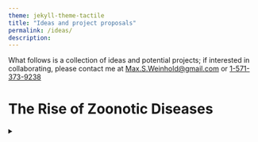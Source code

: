 ```yaml
---
theme: jekyll-theme-tactile
title: "Ideas and project proposals"
permalink: /ideas/
description: 
---
```



What follows is a collection of ideas and potential projects; if interested in collaborating, please contact me at <a href="Max.s.weinhold@gmail.com"> Max.S.Weinhold@gmail.com </a> or <a href="tel:1-571-373-9238"> 1-571-373-9238</a>
# The Rise of Zoonotic Diseases
<details>
	<summary></summary>
With the current epidemic of monkeypox and the lasting effects of the COVID-19 Pandemic, it is evident that the prevalence of zoonotic diseases – those that jump from animals to humans - has increased in recent decades. Globalization and urbanization help spread these diseases worldwide, as our greater connectivity enables a disease to infect more people, but the emergence of these diseases is tied to two issues. First, the close-proximity of farmers to large populations of single-species livestock increases the chance that diseases will jump from animals to humans. Second, our current system of agriculture suffers from a distinct lack of biodiversity buffering. <br/><br/>
